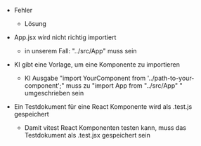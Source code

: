 * Fehler
  * Lösung

* App.jsx wird nicht richtig importiert
  * in unserem Fall: "../src/App" muss sein

* KI gibt eine Vorlage, um eine Komponente zu importieren
  * KI Ausgabe "import YourComponent from '../path-to-your-component';" muss zu "import App from "../src/App" " umgeschrieben sein

* Ein Testdokument für eine React Komponente wird als .test.js gespeichert
  * Damit vitest React Komponenten testen kann, muss das Testdokument als .test.jsx gespeichert sein